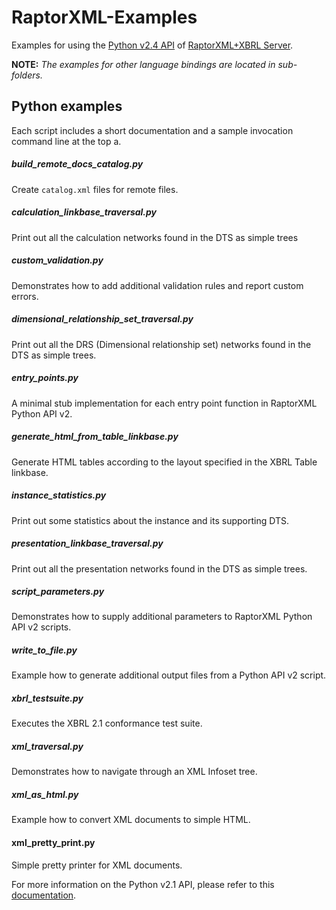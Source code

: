 # RaptorXML-Examples
Examples for using the [Python v2.4 API](http://manual.altova.com/RaptorXML/pyapiv2/html/) of [RaptorXML+XBRL Server](http://www.altova.com/raptorxml.html).

**NOTE:** *The examples for other language bindings are located in sub-folders.*

## Python examples
Each script includes a short documentation and a sample invocation command line at the top a.

##### build_remote_docs_catalog.py
Create `catalog.xml` files for remote files.

##### calculation_linkbase_traversal.py
Print out all the calculation networks found in the DTS as simple trees

##### custom_validation.py
Demonstrates how to add additional validation rules and report custom errors.

##### dimensional_relationship_set_traversal.py
Print out all the DRS (Dimensional relationship set) networks found in the DTS as simple trees.

##### entry_points.py
A minimal stub implementation for each entry point function in RaptorXML Python API v2.

##### generate_html_from_table_linkbase.py
Generate HTML tables according to the layout specified in the XBRL Table linkbase.

##### instance_statistics.py
Print out some statistics about the instance and its supporting DTS.

##### presentation_linkbase_traversal.py
Print out all the presentation networks found in the DTS as simple trees.

##### script_parameters.py
Demonstrates how to supply additional parameters to RaptorXML Python API v2 scripts.

##### write_to_file.py
Example how to generate additional output files from a Python API v2 script.

##### xbrl_testsuite.py
Executes the XBRL 2.1 conformance test suite.

##### xml_traversal.py
Demonstrates how to navigate through an XML Infoset tree.

##### xml_as_html.py
Example how to convert XML documents to simple HTML.

#### xml_pretty_print.py
Simple pretty printer for XML documents.

For more information on the Python v2.1 API, please refer to this [documentation](http://manual.altova.com/RaptorXML/pyapiv2/html/).
